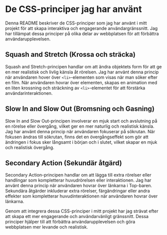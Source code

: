# De CSS-principer jag har använt

Denna README beskriver de CSS-principer som jag har använt i mitt projekt för att skapa interaktiva och engagerande användargränssnitt. Jag har tillämpat dessa principer på olika delar av webbplatsen för att förbättra användarupplevelsen.

## Squash and Stretch (Krossa och sträcka)

Squash and Stretch-principen handlar om att ändra objektets form för att ge en mer realistisk och livlig känsla åt rörelsen. Jag har använt denna princip när användaren hover över `<li>`-elementen som visas när man söker efter en film. När användaren hovrar över elementen, skapas en animation med en liten krossning och sträckning av `<li>`-elementet för att förstärka användarinteraktionen.

## Slow In and Slow Out (Bromsning och Gasning)

Slow In and Slow Out-principen involverar en mjuk start och avslutning på en rörelse eller övergång, vilket ger en mer naturlig och realistisk känsla. Jag har använt denna princip när användaren fokuserar på sökrutan. När fokusen ändras till sökrutan, finns det en övergångseffekt som gör att ändringen i fokus sker långsamt i början och i slutet, vilket skapar en mjuk och realistisk övergång.

## Secondary Action (Sekundär åtgärd)

Secondary Action-principen handlar om att lägga till extra rörelser eller handlingar som kompletterar huvudrörelsen eller interaktionen. Jag har använt denna princip när användaren hovrar över länkarna i Top-baren. Sekundära åtgärder inkluderar extra rörelser, färgändringar eller andra effekter som kompletterar huvudinteraktionen när användaren hovrar över länkarna.

Genom att integrera dessa CSS-principer i mitt projekt har jag strävat efter att skapa ett mer engagerande och användarvänligt gränssnitt. Dessa principer hjälper till att förbättra användarupplevelsen och göra webbplatsen mer levande och realistisk.
